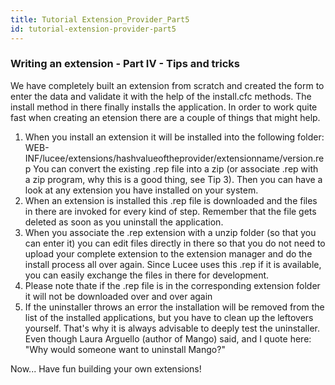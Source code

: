 ```yaml
---
title: Tutorial Extension_Provider_Part5
id: tutorial-extension-provider-part5
---
```


### Writing an extension - Part IV - Tips and tricks ###

We have completely built an extension from scratch and created the form to enter the data and validate it with the help of the install.cfc methods. The install method in there finally installs the application. In order to work quite fast when creating an etension there are a couple of things that might help.

1. When you install an extension it will be installed into the following folder: WEB-INF/lucee/extensions/hashvalueoftheprovider/extensionname/version.rep You can convert the existing .rep file into a zip (or associate .rep with a zip program, why this is a good thing, see Tip 3). Then you can have a look at any extension you have installed on your system.
1. When an extension is installed this .rep file is downloaded and the files in there are invoked for every kind of step. Remember that the file gets deleted as soon as you uninstall the application.
1. When you associate the .rep extension with a unzip folder (so that you can enter it) you can edit files directly in there so that you do not need to upload your complete extension to the extension manager and do the install process all over again. Since Lucee uses this .rep if it is available, you can easily exchange the files in there for development.
1. Please note thate if the .rep file is in the corresponding extension folder it will not be downloaded over and over again
1. If the uninstaller throws an error the installation will be removed from the list of the installed applications, but you have to clean up the leftovers yourself. That's why it is always advisable to deeply test the uninstaller. Even though Laura Arguello (author of Mango) said, and I quote here: "Why would someone want to uninstall Mango?"

Now... Have fun building your own extensions!
